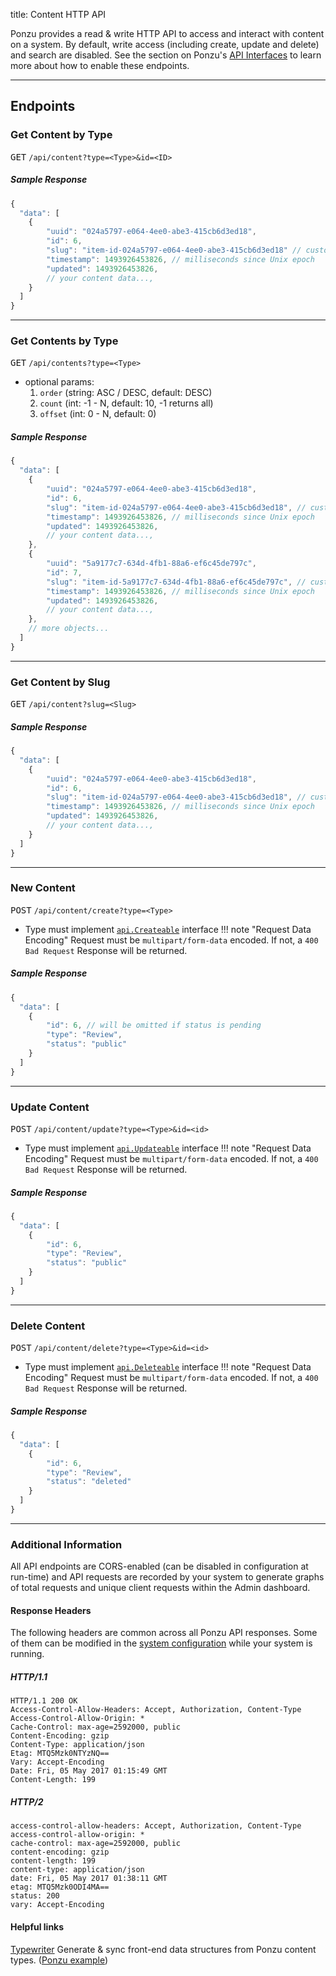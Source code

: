 title: Content HTTP API


Ponzu provides a read & write HTTP API to access and interact with content on a
system. By default, write access (including create, update and delete) and search 
are disabled. See the section on Ponzu's [API Interfaces](/Interfaces/API) to learn
more about how to enable these endpoints.

---

## Endpoints

### Get Content by Type
<kbd>GET</kbd> `/api/content?type=<Type>&id=<ID>`

##### Sample Response
```javascript
{
  "data": [
    {
        "uuid": "024a5797-e064-4ee0-abe3-415cb6d3ed18",
        "id": 6,
        "slug": "item-id-024a5797-e064-4ee0-abe3-415cb6d3ed18" // customizable
        "timestamp": 1493926453826, // milliseconds since Unix epoch
        "updated": 1493926453826,
        // your content data...,
    }
  ]
}
```

---

### Get Contents by Type
<kbd>GET</kbd> `/api/contents?type=<Type>`

  - optional params:
    1. `order` (string: ASC / DESC, default: DESC)
    2. `count` (int: -1 - N, default: 10, -1 returns all)
    3. `offset` (int: 0 - N, default: 0)
##### Sample Response
```javascript
{
  "data": [
    {
        "uuid": "024a5797-e064-4ee0-abe3-415cb6d3ed18",
        "id": 6,
        "slug": "item-id-024a5797-e064-4ee0-abe3-415cb6d3ed18", // customizable
        "timestamp": 1493926453826, // milliseconds since Unix epoch
        "updated": 1493926453826,
        // your content data...,
    },
    {
        "uuid": "5a9177c7-634d-4fb1-88a6-ef6c45de797c",
        "id": 7,
        "slug": "item-id-5a9177c7-634d-4fb1-88a6-ef6c45de797c", // customizable
        "timestamp": 1493926453826, // milliseconds since Unix epoch
        "updated": 1493926453826,
        // your content data...,
    },
    // more objects...
  ]
}
```

---

### Get Content by Slug
<kbd>GET</kbd> `/api/content?slug=<Slug>`

##### Sample Response
```javascript
{
  "data": [
    {
        "uuid": "024a5797-e064-4ee0-abe3-415cb6d3ed18",
        "id": 6,
        "slug": "item-id-024a5797-e064-4ee0-abe3-415cb6d3ed18", // customizable
        "timestamp": 1493926453826, // milliseconds since Unix epoch
        "updated": 1493926453826,
        // your content data...,
    }
  ]
}
```

---

### New Content
<kbd>POST</kbd> `/api/content/create?type=<Type>`

  - Type must implement [`api.Createable`](/Interfaces/API#apicreateable) interface
!!! note "Request Data Encoding" 
    Request must be `multipart/form-data` encoded. If not, a `400 Bad Request` 
    Response will be returned.

##### Sample Response
```javascript
{
  "data": [
    {
        "id": 6, // will be omitted if status is pending
        "type": "Review",
        "status": "public"
    }
  ]
}
```

---

### Update Content
<kbd>POST</kbd> `/api/content/update?type=<Type>&id=<id>`

  - Type must implement [`api.Updateable`](/Interfaces/API#apiupdateable) interface
!!! note "Request Data Encoding" 
    Request must be `multipart/form-data` encoded. If not, a `400 Bad Request` 
    Response will be returned.
  
##### Sample Response
```javascript
{
  "data": [
    {
        "id": 6,
        "type": "Review",
        "status": "public"
    }
  ]
}
```

---

### Delete Content
<kbd>POST</kbd> `/api/content/delete?type=<Type>&id=<id>`

  - Type must implement [`api.Deleteable`](/Interfaces/API#apideleteable) interface
!!! note "Request Data Encoding" 
    Request must be `multipart/form-data` encoded. If not, a `400 Bad Request` 
    Response will be returned.

##### Sample Response
```javascript
{
  "data": [
    {
        "id": 6,
        "type": "Review",
        "status": "deleted"
    }
  ]
}
```

---

### Additional Information

All API endpoints are CORS-enabled (can be disabled in configuration at run-time) and API requests are recorded by your system to generate graphs of total requests and unique client requests within the Admin dashboard.

#### Response Headers
The following headers are common across all Ponzu API responses. Some of them can be modified
in the [system configuration](/System-Configuration/Settings) while your system is running.

##### HTTP/1.1
```
HTTP/1.1 200 OK
Access-Control-Allow-Headers: Accept, Authorization, Content-Type
Access-Control-Allow-Origin: *
Cache-Control: max-age=2592000, public
Content-Encoding: gzip
Content-Type: application/json
Etag: MTQ5Mzk0NTYzNQ==
Vary: Accept-Encoding
Date: Fri, 05 May 2017 01:15:49 GMT
Content-Length: 199
```

##### HTTP/2
```
access-control-allow-headers: Accept, Authorization, Content-Type
access-control-allow-origin: *
cache-control: max-age=2592000, public
content-encoding: gzip
content-length: 199
content-type: application/json
date: Fri, 05 May 2017 01:38:11 GMT
etag: MTQ5Mzk0ODI4MA==
status: 200
vary: Accept-Encoding
```

#### Helpful links
[Typewriter](https://github.com/natdm/typewriter)
Generate & sync front-end data structures from Ponzu content types. ([Ponzu example](https://github.com/natdm/typewriter/blob/master/EXAMPLES.md#example-use-in-a-package-like-ponzu))
